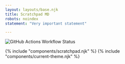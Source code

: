 ```yaml
---
layout: layouts/base.njk
title: Scratchpad MD
robots: noindex
statement: "Very important statement"

---
```


![GitHub Actions Workflow Status](https://img.shields.io/github/actions/workflow/status/Herm71/jc-eleventy/node.js.yml?logo=github)

{% include "components/scratchpad.njk" %}
{% include "components/current-theme.njk" %}
